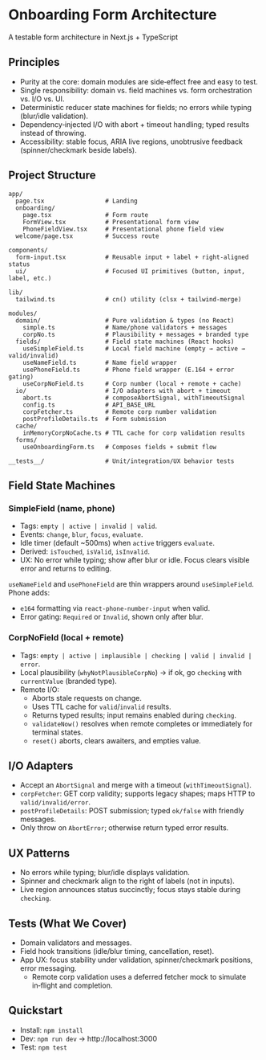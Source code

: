 # Onboarding Form Architecture

A testable form architecture in Next.js + TypeScript

## Principles

- Purity at the core: domain modules are side‑effect free and easy to test.
- Single responsibility: domain vs. field machines vs. form orchestration vs. I/O vs. UI.
- Deterministic reducer state machines for fields; no errors while typing (blur/idle validation).
- Dependency‑injected I/O with abort + timeout handling; typed results instead of throwing.
- Accessibility: stable focus, ARIA live regions, unobtrusive feedback (spinner/checkmark beside labels).

## Project Structure

```
app/
  page.tsx                 # Landing
  onboarding/
    page.tsx               # Form route
    FormView.tsx           # Presentational form view
    PhoneFieldView.tsx     # Presentational phone field view
  welcome/page.tsx         # Success route

components/
  form-input.tsx           # Reusable input + label + right‑aligned status
  ui/                      # Focused UI primitives (button, input, label, etc.)

lib/
  tailwind.ts              # cn() utility (clsx + tailwind-merge)

modules/
  domain/                  # Pure validation & types (no React)
    simple.ts              # Name/phone validators + messages
    corpNo.ts              # Plausibility + messages + branded type
  fields/                  # Field state machines (React hooks)
    useSimpleField.ts      # Local field machine (empty → active → valid/invalid)
    useNameField.ts        # Name field wrapper
    usePhoneField.ts       # Phone field wrapper (E.164 + error gating)
    useCorpNoField.ts      # Corp number (local + remote + cache)
  io/                      # I/O adapters with abort + timeout
    abort.ts               # composeAbortSignal, withTimeoutSignal
    config.ts              # API_BASE_URL
    corpFetcher.ts         # Remote corp number validation
    postProfileDetails.ts  # Form submission
  cache/
    inMemoryCorpNoCache.ts # TTL cache for corp validation results
  forms/
    useOnboardingForm.ts   # Composes fields + submit flow

__tests__/                 # Unit/integration/UX behavior tests
```

## Field State Machines

### SimpleField (name, phone)
- Tags: `empty | active | invalid | valid`.
- Events: `change`, `blur`, `focus`, `evaluate`.
- Idle timer (default ~500ms) when `active` triggers `evaluate`.
- Derived: `isTouched`, `isValid`, `isInvalid`.
- UX: No error while typing; show after blur or idle. Focus clears visible error and returns to editing.

`useNameField` and `usePhoneField` are thin wrappers around `useSimpleField`. Phone adds:
- `e164` formatting via `react-phone-number-input` when valid.
- Error gating: `Required` or `Invalid`, shown only after blur.

### CorpNoField (local + remote)
- Tags: `empty | active | implausible | checking | valid | invalid | error`.
- Local plausibility (`whyNotPlausibleCorpNo`) → if ok, go `checking` with `currentValue` (branded type).
- Remote I/O:
  - Aborts stale requests on change.
  - Uses TTL cache for `valid`/`invalid` results.
  - Returns typed results; input remains enabled during `checking`.
  - `validateNow()` resolves when remote completes or immediately for terminal states.
  - `reset()` aborts, clears awaiters, and empties value.

## I/O Adapters
- Accept an `AbortSignal` and merge with a timeout (`withTimeoutSignal`).
- `corpFetcher`: GET corp validity; supports legacy shapes; maps HTTP to `valid/invalid/error`.
- `postProfileDetails`: POST submission; typed `ok/false` with friendly messages.
- Only throw on `AbortError`; otherwise return typed error results.

## UX Patterns
- No errors while typing; blur/idle displays validation.
- Spinner and checkmark align to the right of labels (not in inputs).
- Live region announces status succinctly; focus stays stable during `checking`.

## Tests (What We Cover)
- Domain validators and messages.
- Field hook transitions (idle/blur timing, cancellation, reset).
- App UX: focus stability under validation, spinner/checkmark positions, error messaging.
  - Remote corp validation uses a deferred fetcher mock to simulate in‑flight and completion.

## Quickstart
- Install: `npm install`
- Dev: `npm run dev` → http://localhost:3000
- Test: `npm test`

